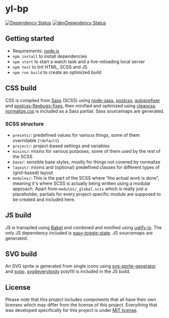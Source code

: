# yl-bp

[![Dependency Status](https://david-dm.org/yellowled/yl-bp.svg)](https://david-dm.org/yellowled/yl-bp)
[![devDependency Status](https://david-dm.org/yellowled/yl-bp/dev-status.svg)](https://david-dm.org/yellowled/yl-bp#info=devDependencies)

## Getting started

-   Requirements: [node.js](http://nodejs.org)
-   `npm install` to install dependencies
-   `npm start` to start a watch task and a live-reloading local server
-   `npm test` to lint HTML, SCSS and JS
-   `npm run build` to create an optimized build

## CSS build

CSS is compiled from [Sass](http://sass-lang.com) (SCSS) using [node-sass](https://www.npmjs.com/package/node-sass), [postcss](https://www.npmjs.com/package/postcss-cli), [autoprefixer](https://www.npmjs.com/package/autoprefixer) and [postcss-flexbugs-fixes](https://www.npmjs.com/package/postcss-flexbugs-fixes), then minified and optimized using [cleancss](https://www.npmjs.com/package/clean-css). [normalize.css](https://www.npmjs.com/package/node-normalize-scss) is included as a Sass partial. Sass sourcemaps are generated.

### SCSS structure

-   `presets/`: predefined values for various things, some of them overridable (`!default`)
-   `project/`: project-based settings and variables
-   `mixins/`: mixins for various purposes, some of them used by the rest of the SCSS
-   `base/`: sensible base styles, mostly for things not covered by normalize
-   `layout/`: mixins and (optional) predefined classes for different types of (grid-based) layout
-   `modules/`: This is the part of the SCSS where “the actual work is done”, meaning it's where SCSS is actually being written using a modular approach. Apart from `modules/_global.scss` which is really just a placeholder, partials for every project-specific module are supposed to be created and included here.

## JS build

JS is transpiled using [Babel](https://babeljs.io) and combined and minified using [uglify-js](https://www.npmjs.com/package/uglify-js). The only JS dependency included is [easy-toggle-state](https://www.npmjs.com/package/easy-toggle-state). JS sourcemaps are generated.

## SVG build

An SVG sprite is generated from single icons using [svg-sprite-generator](https://www.npmjs.com/package/svg-sprite-generator) and [svgo](https://www.npmjs.com/package/svgo). [svg4everybody](https://www.npmjs.com/package/svg4everybody) polyfill is included in the JS build.

## License

Please note that this project includes components that all have their own licenses which may differ from the license of this project. Everything that was developed specifically for this project is under [MIT license](https://github.com/yellowled/yl-bp/blob/master/LICENSE.md).

